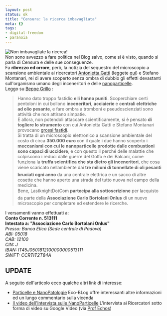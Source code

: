 ```yaml
--- 
layout: post
status: ok
title: "Censura: la ricerca imbavagliata"
meta: {}
tags: 
- digital-freedom
- paranoia
---
```

![Non imbavagliate la ricerca!](http://fast.mgpf.it/20060317_Imbavagliata.jpg)  
Non sono avvezzo a fare politica nel Blog salvo, come si è visto, quando si parla di Censura e delle sue conseguenze.  
Fa <strong>ribrezzo ed orrore</strong>, però, la notizia del sequestro del microscopio a scansione ambientale ai ricercatori [Antonietta Gatti](http://europa.eu.int/information_society/istevent/2004/cf/viewpeopledetail.cfm?people_id=3509) (leggete [qui](http://www.osservatoriobalcani.org/article/articleview/3723/1/150/)) e Stefano Montanari, rei di avere scoperto senza ombra di dubbio gli effetti devastanti sull'organismo umano degli inceneritori e delle [nanoparticelle](http://www.beppegrillo.it/2005/05/le_nanoparticel.html).  
Leggo su [Beppe Grillo](http://www.beppegrillo.it/2006/03/la_ricerca_imba.html) :
> Hanno dato troppo fastidio <strong>e li hanno puniti</strong>. Scoperchiare certi pentoloni in cui bollono <strong>inceneritori</strong>, <strong>acciaierie </strong>e <strong>centrali elettriche ad olio pesante</strong>, e fare ombra a tromboni e pseudoscienziati sono attività che non attirano simpatie.  
>E allora, non potendoli attaccare scientificamente, si è pensato <strong>di togliere lo strumento</strong> con cui Antonietta Gatti e Stefano Montanari provocano [grossi fastidi](http://www.beppegrillo.it/2005/12/ferramenta_ambu.html).  
> Si tratta di un microscopio elettronico a scansione ambientale del costo di circa <strong>350.000 euro </strong>con il quale i due hanno scoperto i <strong>meccanismi con cui le nanoparticelle prodotte dalle combustioni sono capaci di uccidere</strong>, e con questo il perché delle malattie che colpiscono i reduci dalle guerre del Golfo e dei Balcani, come funziona la <strong>truffa scientifica che sta dietro gli inceneritori</strong>, che cosa viene scaricato nellambiente dai <strong>tre milioni di tonnellate di oli pesanti bruciati ogni anno</strong> da una centrale elettrica e un sacco di altre cosette che hanno aperto una strada del tutto nuova nel campo della medicina.  
Bene, LastknightDotCom <strong>partecipa alla sottoscrizione</strong> per lacquisto da parte della <strong>Associazione Carlo Bortolani Onlus</strong> di un nuovo microscopio per completare ed estendere le ricerche.  
  
I versamenti vanno effettuati a:  
<strong>Conto Corrente n. 513111</strong>  
<strong>Intestato a: "Associazione Carlo Bortolani Onlus"</strong>  
<em>Presso: Banca Etica (Sede centrale di Padova)  
ABI: 05018  
CAB: 12100   
CIN: J  
IBAN: IT45J0501812100000000513111  
SWIFT: CCRTIT2T84A</em>  
## UPDATE  
A seguito dell'articolo ecco qualche altri link di interesse:
* [Particelle e NanoPatologie](http://www.ecoblog.it/post/1263/nanoparticelle-e-nanopatologie)
   Eco-BLog offre interessanti altre informazioni ed un lungo commentario sulla vicenda
* [Il video dell'Intervista sulle NanoParticelle](http://video.google.com/videoplay?docid=7395495186822276391&q=nanopatologie)
   L'intervista ai Ricercatori sotto forma di video su Google Video (via [Prof Echos](http://ilprofessorechos.blogosfere.it/index.html)) 
